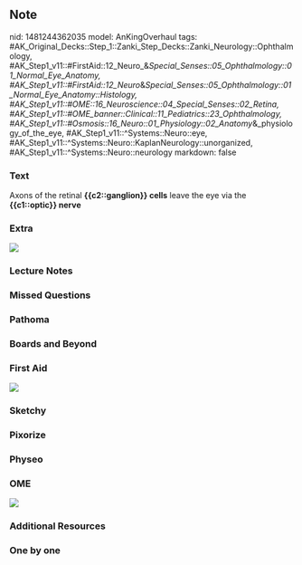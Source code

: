 ## Note
nid: 1481244362035
model: AnKingOverhaul
tags: #AK_Original_Decks::Step_1::Zanki_Step_Decks::Zanki_Neurology::Ophthalmology, #AK_Step1_v11::#FirstAid::12_Neuro_&_Special_Senses::05_Ophthalmology::01_Normal_Eye_Anatomy, #AK_Step1_v11::#FirstAid::12_Neuro_&_Special_Senses::05_Ophthalmology::01_Normal_Eye_Anatomy::Histology, #AK_Step1_v11::#OME::16_Neuroscience::04_Special_Senses::02_Retina, #AK_Step1_v11::#OME_banner::Clinical::11_Pediatrics::23_Ophthalmology, #AK_Step1_v11::#Osmosis::16_Neuro::01_Physiology::02_Anatomy_&_physiology_of_the_eye, #AK_Step1_v11::^Systems::Neuro::eye, #AK_Step1_v11::^Systems::Neuro::KaplanNeurology::unorganized, #AK_Step1_v11::^Systems::Neuro::neurology
markdown: false

### Text
<div>
  <div>
    Axons of the retinal <b>{{c2::ganglion}} cells</b> leave the
    eye via the <b>{{c1::optic}} nerve</b>
  </div>
</div>

### Extra
<img src="paste-214374702645732.jpg">

### Lecture Notes


### Missed Questions


### Pathoma


### Boards and Beyond


### First Aid
<img src="tmplyV0YG.png">

### Sketchy


### Pixorize


### Physeo


### OME
<div class="ome-widget">
  <a href=
  "https://onlinemeded.org/spa/pediatrics/ophthalmology/acquire?ref=anki">
  <img src="_OME_AnkiFlashcards_Lesson_4.png"></a>
</div>

### Additional Resources


### One by one

